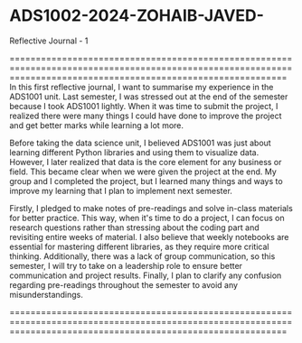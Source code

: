 # ADS1002-2024-ZOHAIB-JAVED-

Reflective Journal - 1

=================================================================================================================================================================
In this first reflective journal, I want to summarise my experience in the ADS1001 unit. Last semester, I was stressed out  at the end of the semester because I took ADS1001 lightly. When it was time to submit the project, I realized there were many things I could have done to improve the project and get better marks while learning a lot more.

Before taking the data science unit, I believed ADS1001 was just about learning different Python libraries and using them to visualize data. However, I later realized that data is the core element for any business or field. This became clear when we were given the project at the end. My group and I completed the project, but I learned many things and ways to improve my learning that I plan to implement next semester.

Firstly, I pledged to make notes of pre-readings and solve in-class materials for better practice. This way, when it's time to do a project, I can focus on research questions rather than stressing about the coding part and revisiting entire weeks of material. I also believe that weekly notebooks are essential for mastering different libraries, as they require more critical thinking. Additionally, there was a lack of group communication, so this semester, I will try to take on a leadership role to ensure better communication and project results. 
Finally, I plan to clarify any confusion regarding pre-readings throughout the semester to avoid any misunderstandings.

=================================================================================================================================================================
